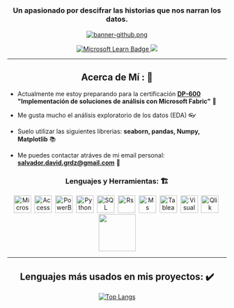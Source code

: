
<div id="header" align="center">
  <h1 align="center">  </h1>
  <h3 align="center"> Un apasionado por descifrar las historias que nos narran los datos.</h3>

[![banner-github.png](https://i.postimg.cc/fL0kysDd/banner-github.png)](https://postimg.cc/7GwqtpCP)



<div id="badges" align="center">
  <a href="https://learn.microsoft.com/es-mx/users/salvadordavidgarduorodrguez-2279/" target="_blank">
    <img src="https://img.shields.io/badge/Mi%20perfil%20-%20wew?style=for-the-badge&logo=Microsoft&label=Microsoft%20Learn&labelColor=green&color=white"
      alt="Microsoft Learn Badge" />
  </a>
  <a href="https://www.linkedin.com/in/salvador-david-gardu%C3%B1o-rodr%C3%ADguez-b063a31bb/">
    <img src="https://img.shields.io/badge/Mi%20perfil%20-%20wew?style=for-the-badge&logo=linkedin&label=Linkedin&labelColor=blue&color=white" />
  </a>
  
  ---
  
  ## Acerca de Mí : 📑
  
  <div align="left">
    
- Actualmente me estoy preparando para la certificación **[DP-600](https://learn.microsoft.com/es-es/credentials/certifications/exams/dp-600/) "Implementación de soluciones de análisis con Microsoft Fabric"** 🥇
    
- Me gusta mucho el análisis exploratorio de los datos (EDA) 👓
    
- Suelo utilizar las siguientes librerias: **seaborn, pandas, Numpy, Matplotlib** 📚
    
- Me puedes contactar atráves de mi email personal: **salvador.david.grdz@gmail.com** 📧
  
  </div>


<div align="center">
  <h3>Lenguajes y Herramientas: 🏗️</h3>
  <div>
      <img src="https://cdn4.iconfinder.com/data/icons/social-media-logos-6/512/79-excel-512.png" title="Excel" alt="Microsoft Excel"
      width="40" height="40" />&nbsp;
       <img src="https://cdn4.iconfinder.com/data/icons/social-media-logos-6/512/84-Access_microsoft_access-512.png" alt="Access1"
      width="40" height="40" />&nbsp;
      <img src="https://1000logos.net/wp-content/uploads/2022/08/Microsoft-Power-BI-Logo-2016.png" title="Power Bi" alt="PowerBI"
      width="40" height="40" />&nbsp;
      <img src="https://cdn3.iconfinder.com/data/icons/logos-and-brands-adobe/512/267_Python-512.png" title="Python" alt="Pythons"
      width="40" height="40" />&nbsp;
      <img src="https://cdn.icon-icons.com/icons2/2699/PNG/512/mysql_logo_icon_169941.png" title="Mysql" alt="SQL"
      width="40" height="40" />&nbsp;
      <img src="https://cdn4.iconfinder.com/data/icons/logos-and-brands/512/285_R_Project_logo-512.png" title="R" alt="Rs"
      width="40" height="40" />&nbsp;
      <img src="https://static.wikia.nocookie.net/logopedia/images/a/aa/Microsoft_Fabric_2023.svg/revision/latest?cb=20230528223239" title="Microsoft Fabric" alt="Ms Fabric"
      width="40" height="40" />&nbsp;
      <img src="https://cdn2.iconfinder.com/data/icons/mixd/512/3_tableau-512.png" title="Tableau" alt="Tableau1"
      width="40" height="40" />&nbsp;
       <img src="https://cdn3.iconfinder.com/data/icons/flat-design-spreadsheet-set-5/24/macros-vba-512.png" title="VBA" alt="Visual Basics"
      width="40" height="40" />&nbsp;
       <img src="https://static-00.iconduck.com/assets.00/file-type-qlikview-icon-512x497-sjcwjpwe.png" title="Qlikview" alt="Qlik"
      width="40" height="40" />&nbsp; 
      <img src="https://media.giphy.com/media/v1.Y2lkPTc5MGI3NjExdzM3eXNwdDg2NWRvZnNncmZleGUyaG80cWRya2lrN3F6cGo1anlybiZlcD12MV9pbnRlcm5hbF9naWZfYnlfaWQmY3Q9Zw/SvckSy7fFviqrq8ClF/giphy.gif" width="85" />
  </div>

---

## Lenguajes más usados en mis proyectos: ✔️

[![Top Langs](https://github-readme-stats.vercel.app/api/top-langs/?username=anuraghazra)](https://github.com/anuraghazra/github-readme-stats)









